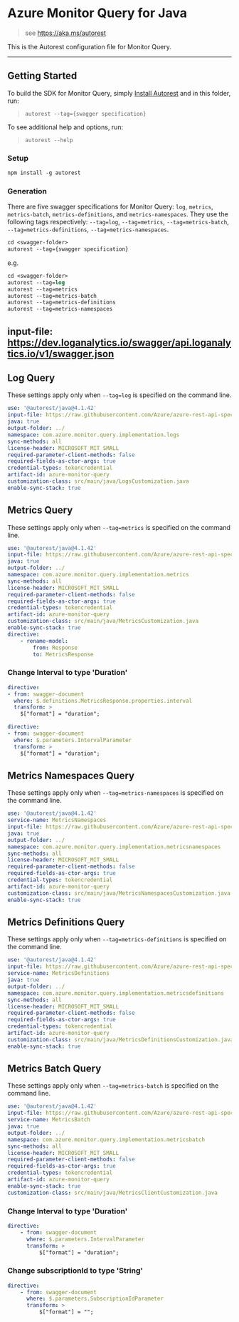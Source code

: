 # Azure Monitor Query for Java

> see https://aka.ms/autorest

This is the Autorest configuration file for Monitor Query.

---
## Getting Started
To build the SDK for Monitor Query, simply [Install Autorest](https://aka.ms/autorest) and
in this folder, run:

> `autorest --tag={swagger specification}`

To see additional help and options, run:

> `autorest --help`

### Setup
```ps
npm install -g autorest
```

### Generation

There are five swagger specifications for Monitor Query: `log`, `metrics`, `metrics-batch`, `metrics-definitions`,
and `metrics-namespaces`.
They use the following tags respectively: `--tag=log`, `--tag=metrics`, `--tag=metrics-batch`,
`--tag=metrics-definitions`, `--tag=metrics-namespaces`.

```ps
cd <swagger-folder>
autorest --tag={swagger specification}
```

e.g.
```ps
cd <swagger-folder>
autorest --tag=log
autorest --tag=metrics
autorest --tag=metrics-batch
autorest --tag=metrics-definitions
autorest --tag=metrics-namespaces
```

## input-file: https://dev.loganalytics.io/swagger/api.loganalytics.io/v1/swagger.json

## Log Query
These settings apply only when `--tag=log` is specified on the command line.

```yaml $(tag) == 'log'
use: '@autorest/java@4.1.42'
input-file: https://raw.githubusercontent.com/Azure/azure-rest-api-specs/21f5332f2dc7437d1446edf240e9a3d4c90c6431/specification/operationalinsights/data-plane/Microsoft.OperationalInsights/stable/2022-10-27/OperationalInsights.json
java: true
output-folder: ../
namespace: com.azure.monitor.query.implementation.logs
sync-methods: all
license-header: MICROSOFT_MIT_SMALL
required-parameter-client-methods: false
required-fields-as-ctor-args: true
credential-types: tokencredential
artifact-id: azure-monitor-query
customization-class: src/main/java/LogsCustomization.java
enable-sync-stack: true
```

## Metrics Query
These settings apply only when `--tag=metrics` is specified on the command line.

```yaml $(tag) == 'metrics'
use: '@autorest/java@4.1.42'
input-file: https://raw.githubusercontent.com/Azure/azure-rest-api-specs/0b64ca7cbe3af8cd13228dfb783a16b8272b8be2/specification/monitor/resource-manager/Microsoft.Insights/stable/2024-02-01/metrics_API.json
java: true
output-folder: ../
namespace: com.azure.monitor.query.implementation.metrics
sync-methods: all
license-header: MICROSOFT_MIT_SMALL
required-parameter-client-methods: false 
required-fields-as-ctor-args: true
credential-types: tokencredential
artifact-id: azure-monitor-query
customization-class: src/main/java/MetricsCustomization.java
enable-sync-stack: true
directive:
    - rename-model:
        from: Response
        to: MetricsResponse
```

### Change Interval to type 'Duration'

```yaml $(tag) == 'metrics'
directive:
- from: swagger-document
  where: $.definitions.MetricsResponse.properties.interval
  transform: >
    $["format"] = "duration";
```

```yaml $(tag) == 'metrics'
directive:
- from: swagger-document
  where: $.parameters.IntervalParameter
  transform: >
    $["format"] = "duration";
```

## Metrics Namespaces Query
These settings apply only when `--tag=metrics-namespaces` is specified on the command line.

```yaml $(tag) == 'metrics-namespaces'
use: '@autorest/java@4.1.42'
service-name: MetricsNamespaces
input-file: https://raw.githubusercontent.com/Azure/azure-rest-api-specs/0b64ca7cbe3af8cd13228dfb783a16b8272b8be2/specification/monitor/resource-manager/Microsoft.Insights/stable/2024-02-01/metricNamespaces_API.json
java: true
output-folder: ../
namespace: com.azure.monitor.query.implementation.metricsnamespaces
sync-methods: all
license-header: MICROSOFT_MIT_SMALL
required-parameter-client-methods: false 
required-fields-as-ctor-args: true
credential-types: tokencredential
artifact-id: azure-monitor-query
customization-class: src/main/java/MetricsNamespacesCustomization.java
enable-sync-stack: true
```

## Metrics Definitions Query
These settings apply only when `--tag=metrics-definitions` is specified on the command line.

```yaml $(tag) == 'metrics-definitions'
use: '@autorest/java@4.1.42'
input-file: https://raw.githubusercontent.com/Azure/azure-rest-api-specs/0b64ca7cbe3af8cd13228dfb783a16b8272b8be2/specification/monitor/resource-manager/Microsoft.Insights/stable/2024-02-01/metricDefinitions_API.json
service-name: MetricsDefinitions
java: true
output-folder: ../
namespace: com.azure.monitor.query.implementation.metricsdefinitions
sync-methods: all
license-header: MICROSOFT_MIT_SMALL
required-parameter-client-methods: false 
required-fields-as-ctor-args: true
credential-types: tokencredential
artifact-id: azure-monitor-query
customization-class: src/main/java/MetricsDefinitionsCustomization.java
enable-sync-stack: true
```

## Metrics Batch Query
These settings apply only when `--tag=metrics-batch` is specified on the command line.

```yaml $(tag) == 'metrics-batch'
use: '@autorest/java@4.1.42'
input-file: https://raw.githubusercontent.com/Azure/azure-rest-api-specs/0550754fb421cd3a5859abf6713a542b682f626c/specification/monitor/data-plane/Microsoft.Insights/stable/2024-02-01/metricBatch.json
service-name: MetricsBatch
java: true
output-folder: ../
namespace: com.azure.monitor.query.implementation.metricsbatch
sync-methods: all
license-header: MICROSOFT_MIT_SMALL
required-parameter-client-methods: false
required-fields-as-ctor-args: true
credential-types: tokencredential
artifact-id: azure-monitor-query
enable-sync-stack: true
customization-class: src/main/java/MetricsClientCustomization.java
```

### Change Interval to type 'Duration'

```yaml $(tag) == 'metrics-batch' 
directive:
    - from: swagger-document
      where: $.parameters.IntervalParameter
      transform: >
          $["format"] = "duration";
```

### Change subscriptionId to type 'String'
```yaml $(tag) == 'metrics-batch' 
directive:
    - from: swagger-document
      where: $.parameters.SubscriptionIdParameter
      transform: >
          $["format"] = "";
```
